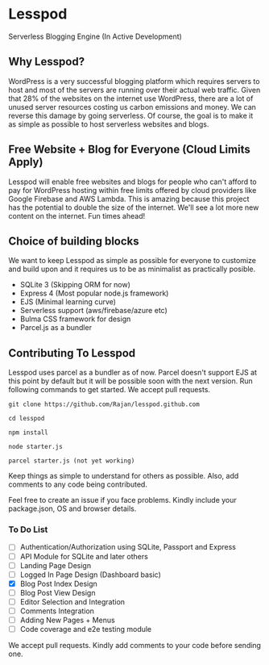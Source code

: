 # Lesspod
Serverless Blogging Engine (In Active Development)


## Why Lesspod?

WordPress is a very successful blogging platform which requires servers to host and most of the servers are running over their actual web traffic. Given that 28% of the websites on the internet use WordPress, there are a lot of unused server resources costing us carbon emissions and money. We can reverse this damage by going serverless. Of course, the goal is to make it as simple as possible to host serverless websites and blogs.


## Free Website + Blog for Everyone (Cloud Limits Apply)

Lesspod will enable free websites and blogs for people who can't afford to pay for WordPress hosting within free limits offered by cloud providers like Google Firebase and AWS Lambda. This is amazing because this project has the potential to double the size of the internet. We'll see a lot more new content on the internet. Fun times ahead!

## Choice of building blocks

We want to keep Lesspod as simple as possible for everyone to customize and build upon and it requires us to be as minimalist as practically posible.

- SQLite 3 (Skipping ORM for now)
- Express 4 (Most popular node.js framework)
- EJS (Minimal learning curve)
- Serverless support (aws/firebase/azure etc)
- Bulma CSS framework for design
- Parcel.js as a bundler


## Contributing To Lesspod

Lesspod uses parcel as a bundler as of now. Parcel doesn't support EJS at this point by default but it will be possible soon with the next version. Run following commands to get started. We accept pull requests.

```
git clone https://github.com/Rajan/lesspod.github.com

cd lesspod

npm install

node starter.js

parcel starter.js (not yet working)

```

Keep things as simple to understand for others as possible. Also, add comments to any code being contributed.

Feel free to create an issue if you face problems. Kindly include your package.json, OS and browser details.


### To Do List

- [ ] Authentication/Authorization using SQLite, Passport and Express
- [ ] API Module for SQLite and later others
- [ ] Landing Page Design
- [ ] Logged In Page Design (Dashboard basic)
- [x] Blog Post Index Design
- [ ] Blog Post View Design
- [ ] Editor Selection and Integration
- [ ] Comments Integration
- [ ] Adding New Pages + Menus
- [ ] Code coverage and e2e testing module

We accept pull requests. Kindly add comments to your code before sending one.
